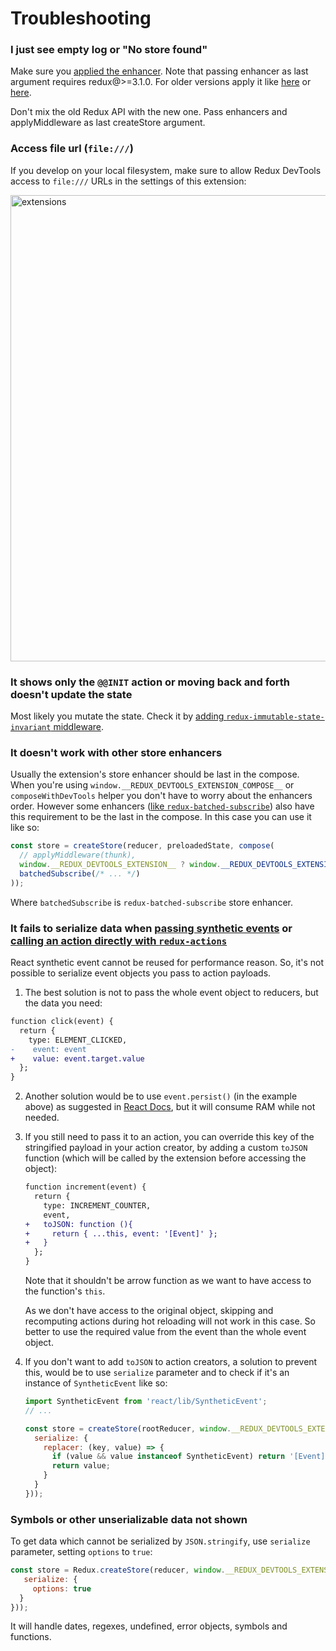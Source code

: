 # Troubleshooting

### I just see empty log or "No store found"

Make sure you [applied the enhancer](https://github.com/zalmoxisus/redux-devtools-extension#2-use-with-redux). Note that passing enhancer as last argument requires redux@>=3.1.0. For older versions apply it like [here](https://github.com/zalmoxisus/redux-devtools-extension/blob/v0.4.2/examples/todomvc/store/configureStore.js) or [here](https://github.com/zalmoxisus/redux-devtools-extension/blob/v0.4.2/examples/counter/store/configureStore.js#L7-L12).

Don't mix the old Redux API with the new one. Pass enhancers and applyMiddleware as last createStore argument.

### Access file url (`file:///`) 

If you develop on your local filesystem, make sure to allow Redux DevTools access to `file:///` URLs in the settings of this extension:

<img width="746" alt="extensions" src="https://cloud.githubusercontent.com/assets/7957859/19075220/a0fad99e-8a4c-11e6-8b87-757f2dc179cb.png">

### It shows only the `@@INIT` action or moving back and forth doesn't update the state

Most likely you mutate the state. Check it by [adding `redux-immutable-state-invariant` middleware](https://github.com/zalmoxisus/redux-devtools-extension/blob/master/examples/counter/store/configureStore.js#L3).

### It doesn't work with other store enhancers 

Usually the extension's store enhancer should be last in the compose. When you're using `window.__REDUX_DEVTOOLS_EXTENSION_COMPOSE__` or `composeWithDevTools` helper you don't have to worry about the enhancers order. However some enhancers ([like `redux-batched-subscribe`](https://github.com/zalmoxisus/redux-devtools-extension/issues/261)) also have this requirement to be the last in the compose. In this case you can use it like so:

```js
const store = createStore(reducer, preloadedState, compose(
  // applyMiddleware(thunk),
  window.__REDUX_DEVTOOLS_EXTENSION__ ? window.__REDUX_DEVTOOLS_EXTENSION__() : noop => noop,
  batchedSubscribe(/* ... */)
));
```

Where `batchedSubscribe` is `redux-batched-subscribe` store enhancer.

### It fails to serialize data when [passing synthetic events](https://github.com/zalmoxisus/redux-devtools-extension/issues/275) or [calling an action directly with `redux-actions`](https://github.com/zalmoxisus/redux-devtools-extension/issues/287)

React synthetic event cannot be reused for performance reason. So, it's not possible to serialize event objects you pass to action payloads.
 
1. The best solution is not to pass the whole event object to reducers, but the data you need:
  ```diff
  function click(event) {
    return {
      type: ELEMENT_CLICKED,
  -    event: event
  +    value: event.target.value
    };
  }
  ```

2. Another solution would be to use `event.persist()` (in the example above) as suggested in [React Docs](https://facebook.github.io/react/docs/events.html#event-pooling), but it will consume RAM while not needed.

3. If you still need to pass it to an action, you can override this key of the stringified payload in your action creator, by adding a custom `toJSON` function (which will be called by the extension before accessing the object):
   
   ```diff
   function increment(event) {
     return {
       type: INCREMENT_COUNTER,
       event,
   +   toJSON: function (){
   +     return { ...this, event: '[Event]' };
   +   }
     };
   }
   ```
   Note that it shouldn't be arrow function as we want to have access to the function's `this`.
   
   As we don't have access to the original object, skipping and recomputing actions during hot reloading will not work in this case. So better to use the required value from the event than the whole event object.

4. If you don't want to add `toJSON` to action creators, a solution to prevent this, would be to use `serialize` parameter and to check if it's an instance of `SyntheticEvent` like so:
   ```js
   import SyntheticEvent from 'react/lib/SyntheticEvent';
   // ...
   
   const store = createStore(rootReducer, window.__REDUX_DEVTOOLS_EXTENSION__ && window.__REDUX_DEVTOOLS_EXTENSION__({
     serialize: {
       replacer: (key, value) => {
         if (value && value instanceof SyntheticEvent) return '[Event]';
         return value;
       }
     }
   }));
   ```
### Symbols or other unserializable data not shown 

To get data which cannot be serialized by `JSON.stringify`, use `serialize` parameter, setting `options` to `true`:
```js
const store = Redux.createStore(reducer, window.__REDUX_DEVTOOLS_EXTENSION__ && window.__REDUX_DEVTOOLS_EXTENSION__({
   serialize: { 
     options: true
  }
}));
```

It will handle dates, regexes, undefined, error objects, symbols and functions.
